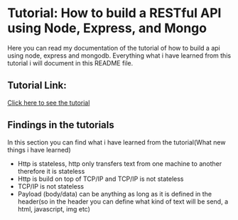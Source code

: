 # Tutorial: How to build a RESTful API using Node, Express, and Mongo
Here you can read my documentation of the tutorial of how to build a api using node, express and mongodb. Everything what i have learned from this tutorial i will document in this README file. 


## Tutorial Link:
[Click here to see the tutorial](https://www.youtube.com/watch?v=o3ka5fYysBM)

## Findings in the tutorials
In this section you can find what i have learned from the tutorial(What new things i have learned)

* Http is stateless, http only transfers text from one machine to another therefore it is stateless
* Http is build on top of TCP/IP and TCP/IP is not stateless
* TCP/IP is not stateless 
* Payload (body/data) can be anything as long as it is defined in the header(so in the header you can define what kind of text will be send, a html, javascript, img etc)  